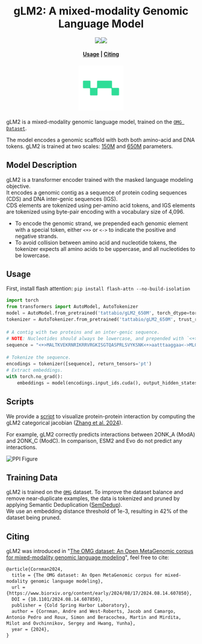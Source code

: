 <h1 align="center">gLM2: A mixed-modality Genomic Language Model</h1>

<p align="center" style="font-size:0;">
  <a href="https://www.biorxiv.org/content/10.1101/2024.08.14.607850v1" style="text-decoration: none; border: none;"><img alt="bioRxiv URL" src="https://img.shields.io/badge/bioRxiv-607850v1.svg" style="border: none;"></a><a href="https://huggingface.co/tattabio/gLM2_650M" style="text-decoration: none; border: none;"><img alt="Huggingface URL" src="https://huggingface.co/datasets/huggingface/badges/resolve/main/model-on-hf-md.svg" style="border: none;"></a>
</p>

<h4 align="center">
    <p>
        <a href="#usage">Usage</a> |
        <a href="#citing">Citing</a>
    <p>
</h4>

<h3 align="center">
    <a href="https://huggingface.co/tattabio/gLM2_650M"><img style="float: middle;" width="120" height="120" src="./docs/images/tatta_logo.png" /></a>
</h3>

gLM2 is a mixed-modality genomic language model, trained on the [`OMG Dataset`](https://github.com/TattaBio/OMG).

The model encodes a genomic scaffold with both both amino-acid and DNA tokens. 
gLM2 is trained at two scales: [150M](https://huggingface.co/tattabio/gLM2_150M) and [650M](https://huggingface.co/tattabio/gLM2_650M) parameters.  

## Model Description
gLM2 is a transformer encoder trained with the masked language modeling objective.  
It encodes a genomic contig as a sequence of protein coding sequences (CDS) and DNA inter-genic sequences (IGS).  
CDS elements are tokenized using per-amino acid tokens, and IGS elements are tokenized using byte-pair encoding with a vocabulary size of 4,096.  
- To encode the genomic strand, we prepended each genomic element with a special token, either `<+>` or `<->` to indicate the positive and negative strands.
- To avoid collision between amino acid and nucleotide tokens, the tokenizer expects all amino acids to be uppercase, and all nucleotides to be lowercase.


## Usage

First, install flash attention: `pip install flash-attn --no-build-isolation`
```python
import torch
from transformers import AutoModel, AutoTokenizer
model = AutoModel.from_pretrained('tattabio/gLM2_650M', torch_dtype=torch.bfloat16, trust_remote_code=True).cuda()
tokenizer = AutoTokenizer.from_pretrained('tattabio/gLM2_650M', trust_remote_code=True)

# A contig with two proteins and an inter-genic sequence.
# NOTE: Nucleotides should always be lowercase, and prepended with `<+>`.
sequence = "<+>MALTKVEKRNRIKRRVRGKISGTQASPRLSVYKSNK<+>aatttaaggaa<->MLGIDNIERVKPGGLELVDRLVAVNRVTKVTKGGRAFGFSAIVVVGNED"

# Tokenize the sequence.
encodings = tokenizer([sequence], return_tensors='pt')
# Extract embeddings.
with torch.no_grad():
    embeddings = model(encodings.input_ids.cuda(), output_hidden_states=True).last_hidden_state
```

## Scripts

We provide a [script](https://github.com/TattaBio/gLM2/blob/main/categorical_jacobian_gLM2.ipynb) to visualize protein-protein interaction by computing the gLM2 categorical jacobian ([Zhang et al. 2024](https://www.biorxiv.org/content/10.1101/2024.01.30.577970v1)).

For example, gLM2 correctly predicts interactions between 2ONK_A (ModA) and 2ONK_C (ModC).
In comparison, ESM2 and Evo do not predict any interactions.

<p align="left">
  <img src="./docs/images/ppi_figure.png" width="669" height="364" alt="PPI Figure">
</p>

## Training Data
gLM2 is trained on the [`OMG`](https://huggingface.co/datasets/tattabio/OMG) dataset.
To improve the dataset balance and remove near-duplicate examples, the data is tokenized and pruned by applying Semantic Deduplication ([SemDedup](https://arxiv.org/abs/2303.09540)).  
We use an embedding distance threshold of 1e-3, resulting in 42% of the dataset being pruned. 



## Citing

gLM2 was introduced in "[The OMG dataset: An Open MetaGenomic corpus for mixed-modality genomic language modeling](https://www.biorxiv.org/content/10.1101/2024.08.14.607850v1)", feel free to cite:

```
@article{Cornman2024,
  title = {The OMG dataset: An Open MetaGenomic corpus for mixed-modality genomic language modeling},
  url = {https://www.biorxiv.org/content/early/2024/08/17/2024.08.14.607850},
  DOI = {10.1101/2024.08.14.607850},
  publisher = {Cold Spring Harbor Laboratory},
  author = {Cornman, Andre and West-Roberts, Jacob and Camargo, Antonio Pedro and Roux, Simon and Beracochea, Martin and Mirdita, Milot and Ovchinnikov, Sergey and Hwang, Yunha},
  year = {2024},
}
```
